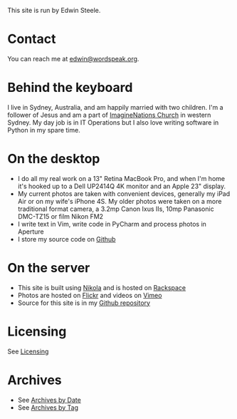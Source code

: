 <!--
.. title: About the author and the site
.. slug: about
.. date: 2013/01/12 16:29:40
.. tags: 
.. link: 
.. description: 
-->


This site is run by Edwin Steele.

Contact
=======

You can reach me at <edwin@wordspeak.org>.

Behind the keyboard
===================

I live in Sydney, Australia, and am happily married with two children. I'm a follower of Jesus and am a part of [ImagineNations Church](http://www.imaginenationschurch.com) in western Sydney. My day job is in IT Operations but I also love writing software in Python in my spare time.

On the desktop
==============

-   I do all my real work on a 13" Retina MacBook Pro, and when I'm home it's hooked up to a Dell UP2414Q 4K monitor and an Apple 23" display.
-   My current photos are taken with convenient devices, generally my iPad Air or on my wife's iPhone 4S. My older photos were taken on a more traditional format camera, a 3.2mp Canon Ixus IIs, 10mp Panasonic DMC-TZ15 or film Nikon FM2
-   I write text in Vim, write code in PyCharm and process photos in Aperture
-   I store my source code on [Github](https://github.com/edwinsteele)

On the server
=============

-   This site is built using [Nikola](http://getnikola.com) and is hosted on [Rackspace](http://www.rackspace.com.au)
-   Photos are hosted on [Flickr](http://www.flickr.com/photos/edwin_steele/) and videos on [Vimeo](http://vimeo.com/edwinsteele/videos)
-   Source for this site is in my [Github repository](https://github.com/edwinsteele/wordspeak.org)

Licensing
=========

See [Licensing](/pages/licensing.html)

Archives
========

-   See [Archives by Date](/archive.html)
-   See [Archives by Tag](/categories/index.html)

